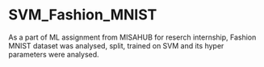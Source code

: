 # SVM_Fashion_MNIST
 As a part of ML assignment from MISAHUB for reserch internship, Fashion MNIST dataset was analysed, split, trained on SVM and its hyper parameters were analysed.
